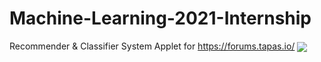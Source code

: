 # Machine-Learning-2021-Internship
Recommender &amp; Classifier System Applet for https://forums.tapas.io/
<img src="https://user-images.githubusercontent.com/27745342/132301665-d4ea3c25-9a4b-4019-9857-9b83d2eb8eb4.png" align=center>


